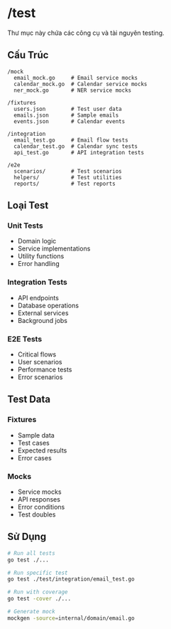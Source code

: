 # /test

Thư mục này chứa các công cụ và tài nguyên testing.

## Cấu Trúc

```
/mock
  email_mock.go     # Email service mocks
  calendar_mock.go  # Calendar service mocks
  ner_mock.go       # NER service mocks

/fixtures
  users.json        # Test user data
  emails.json       # Sample emails
  events.json       # Calendar events

/integration
  email_test.go     # Email flow tests  
  calendar_test.go  # Calendar sync tests
  api_test.go       # API integration tests

/e2e
  scenarios/        # Test scenarios
  helpers/          # Test utilities
  reports/          # Test reports
```

## Loại Test

### Unit Tests
- Domain logic
- Service implementations
- Utility functions
- Error handling

### Integration Tests
- API endpoints
- Database operations
- External services
- Background jobs

### E2E Tests
- Critical flows
- User scenarios
- Performance tests
- Error scenarios

## Test Data

### Fixtures
- Sample data
- Test cases
- Expected results
- Error cases

### Mocks
- Service mocks
- API responses
- Error conditions
- Test doubles

## Sử Dụng

```bash
# Run all tests
go test ./...

# Run specific test
go test ./test/integration/email_test.go

# Run with coverage
go test -cover ./...

# Generate mock
mockgen -source=internal/domain/email.go
``` 